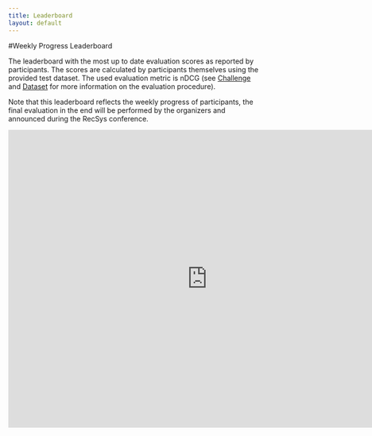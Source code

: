 ```yaml
---
title: Leaderboard
layout: default
---
```


#Weekly Progress Leaderboard

The leaderboard with the most up to date evaluation scores as reported by participants. The scores are calculated by participants themselves using the provided test dataset. The used evaluation metric is nDCG (see [Challenge](/challenge/) and [Dataset](/dataset/) for more information on the evaluation procedure).

Note that this leaderboard reflects the weekly progress of participants, the final evaluation in the end will be performed by the organizers and announced during the RecSys conference.

<iframe width="800" height="600" frameBorder="0" src="https://docs.google.com/spreadsheets/d/13t5zVTf1vR5AWj6eMageFq1gzC_HgfArUWCYzRtwBQA/pubhtml?widget=true&amp;headers=false"></iframe>

